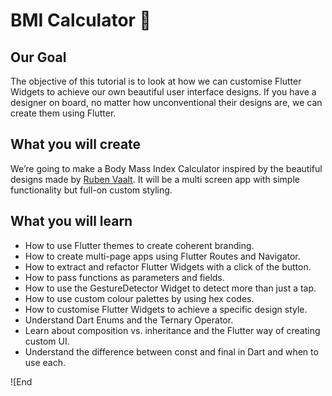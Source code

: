 

# BMI Calculator 💪

## Our Goal

The objective of this tutorial is to look at how we can customise Flutter Widgets to achieve our own beautiful user interface designs. If you have a designer on board, no matter how unconventional their designs are, we can create them using Flutter. 


## What you will create

We’re going to make a Body Mass Index Calculator inspired by the beautiful designs made by [Ruben Vaalt](https://dribbble.com/shots/4585382-Simple-BMI-Calculator). It will be a multi screen app with simple functionality but full-on custom styling. 


## What you will learn

- How to use Flutter themes to create coherent branding. 
- How to create multi-page apps using Flutter Routes and Navigator.
- How to extract and refactor Flutter Widgets with a click of the button. 
- How to pass functions as parameters and fields.
- How to use the GestureDetector Widget to detect more than just a tap.
- How to use custom colour palettes by using hex codes.
- How to customise Flutter Widgets to achieve a specific design style.
- Understand Dart Enums and the Ternary Operator.
- Learn about composition vs. inheritance and the Flutter way of creating custom UI.
- Understand the difference between const and final in Dart and when to use each.


![End 
